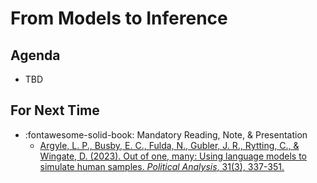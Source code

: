 # From Models to Inference

## Agenda

- TBD

## For Next Time

- :fontawesome-solid-book: Mandatory Reading, Note, & Presentation
    - [Argyle, L. P., Busby, E. C., Fulda, N., Gubler, J. R., Rytting, C., & Wingate, D. (2023). Out of one, many: Using language models to simulate human samples. *Political Analysis*, 31(3), 337-351.](https://www.cambridge.org/core/services/aop-cambridge-core/content/view/035D7C8A55B237942FB6DBAD7CAA4E49/S1047198723000025a.pdf/out_of_one_many_using_language_models_to_simulate_human_samples.pdf)
